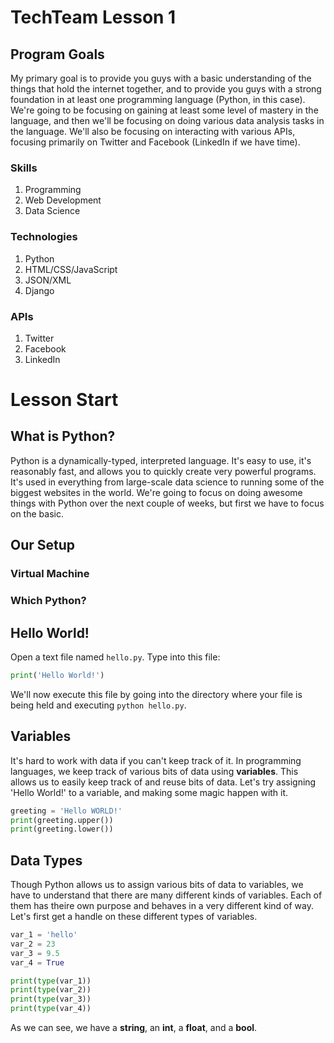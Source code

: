 # TechTeam Lesson 1

## Program Goals
My primary goal is to provide you guys with a basic understanding of the things that hold the internet together, and to provide you guys with a strong foundation in at least one programming language (Python, in this case). We're going to be focusing on gaining at least some level of mastery in the language, and then we'll be focusing on doing various data analysis tasks in the language. We'll also be focusing on interacting with various APIs, focusing primarily on Twitter and Facebook (LinkedIn if we have time).

### Skills
1. Programming
2. Web Development
3. Data Science 

### Technologies
1. Python
2. HTML/CSS/JavaScript
3. JSON/XML
4. Django

### APIs
1. Twitter
2. Facebook
3. LinkedIn

# Lesson Start
## What is Python?
Python is a dynamically-typed, interpreted language. It's easy to use, it's reasonably fast, and allows you to quickly create very powerful programs. It's used in everything from large-scale data science to running some of the biggest websites in the world. We're going to focus on doing awesome things with Python over the next couple of weeks, but first we have to focus on the basic.

## Our Setup
### Virtual Machine

### Which Python?


## Hello World!
Open a text file named `hello.py`. Type into this file:
```python
print('Hello World!')
```
We'll now execute this file by going into the directory where your file is being held and executing `python hello.py`.

## Variables
It's hard to work with data if you can't keep track of it. In programming languages, we keep track of various bits of data using **variables**. This allows us to easily keep track of and reuse bits of data. Let's try assigning 'Hello World!' to a variable, and making some magic happen with it.
```python
greeting = 'Hello WORLD!'
print(greeting.upper())
print(greeting.lower())
```

## Data Types
Though Python allows us to assign various bits of data to variables, we have to understand that there are many different kinds of variables. Each of them has theire own purpose and behaves in a very different kind of way. Let's first get a handle on these different types of variables.
```python
var_1 = 'hello'
var_2 = 23
var_3 = 9.5
var_4 = True

print(type(var_1))
print(type(var_2))
print(type(var_3))
print(type(var_4))
```
As we can see, we have a **string**, an **int**, a **float**, and a **bool**.
